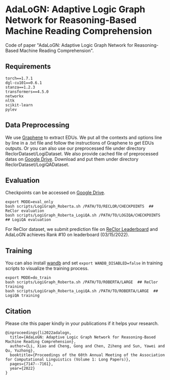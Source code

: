 # AdaLoGN: Adaptive Logic Graph Network for Reasoning-Based Machine Reading Comprehension

Code of paper "AdaLoGN: Adaptive Logic Graph Network for Reasoning-Based Machine Reading Comprehension".

## Requirements
```
torch==1.7.1
dgl-cu101==0.6.1
stanza==1.2.3
transformers==4.5.0
networkx
nltk
scikit-learn
pylev
```

## Data Preprocessing
We use [Graphene](https://github.com/Lambda-3/Graphene) to extract EDUs. We put all the contexts and options line by line in a .txt file and follow the instructions of Graphene to get EDUs outputs. Or you can also use our preprocessed file under directory ReclorDataset/LogiDataset.
We also provide cached file of preprocessed datas on [Google Drive](https://drive.google.com/drive/folders/1sAiOuH5HCucrgq2YZh-wm8s_khp6Mldv?usp=sharing). Download and put them under directory ReclorDataset/LogiQADataset.

## Evaluation
Checkpoints can be accessed on [Google Drive](https://drive.google.com/drive/folders/1sAiOuH5HCucrgq2YZh-wm8s_khp6Mldv?usp=sharing).
```shell
export MODE=eval_only
bash scripts/LogiGraph_Roberta.sh /PATH/TO/RECLOR/CHECKPOINTS  ## ReClor evaluation
bash scripts/LogiGraph_Roberta_LogiQA.sh /PATH/TO/LOGIQA/CHECKPOINTS  ## LogiQA evaluation
```

For ReClor dataset, we submit prediction file on [ReClor Leaderboard](https://eval.ai/web/challenges/challenge-page/503/leaderboard/1347) and AdaLoGN achieves Rank #10 on leaderboard (03/15/2022).

## Training
You can also install [wandb](https://docs.wandb.ai/quickstart) and set ``export WANDB_DISABLED=false`` in training scripts to visualize the training process.
```shell
export MODE=do_train
bash scripts/LogiGraph_Roberta.sh /PATH/TO/ROBERTA/LARGE  ## ReClor training
bash scripts/LogiGraph_Roberta_LogiQA.sh /PATH/TO/ROBERTA/LARGE  ## LogiQA training
```

## Citation
Please cite this paper kindly in your publications if it helps your research.
```
@inproceedings{li2022adalogn,
  title={AdaLoGN: Adaptive Logic Graph Network for Reasoning-Based Machine Reading Comprehension},
  author={Li, Xiao and Cheng, Gong and Chen, Ziheng and Sun, Yawei and Qu, Yuzhong},
  booktitle={Proceedings of the 60th Annual Meeting of the Association for Computational Linguistics (Volume 1: Long Papers)},
  pages={7147--7161},
  year={2022}
}
```